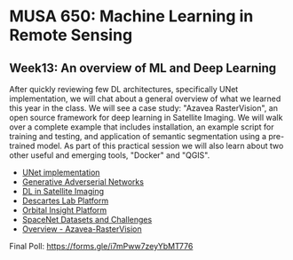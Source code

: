 # MUSA 650: Machine Learning in Remote Sensing

## Week13: An overview of ML and Deep Learning

After quickly reviewing few DL architectures, specifically UNet implementation, we will chat about a general overview of what we learned this year in the class. We will see a case study: "Azavea RasterVision", an open source framework for deep learning in Satellite Imaging. We will walk over a complete example that includes installation, an example script for training and testing, and application of semantic segmentation using a pre-trained model. As part of this practical session we will also learn about two other useful and emerging tools, "Docker" and "QGIS". 

- [UNet implementation](https://keras.io/examples/vision/oxford_pets_image_segmentation) 
- [Generative Adverserial Networks](http://slazebni.cs.illinois.edu/spring17/lec11_gan.pdf)
- [DL in Satellite Imaging](https://www.frontiersin.org/articles/10.3389/frai.2020.534696/full) 
- [Descartes Lab Platform](https://www.descarteslabs.com/platform/)
- [Orbital Insight Platform](https://orbitalinsight.com/geospatial-technology)
- [SpaceNet Datasets and Challenges](https://spacenet.ai) 
- [Overview - Azavea-RasterVision](MLinRS_ToolsPackages.pdf)

Final Poll: https://forms.gle/i7mPww7zeyYbMT776
